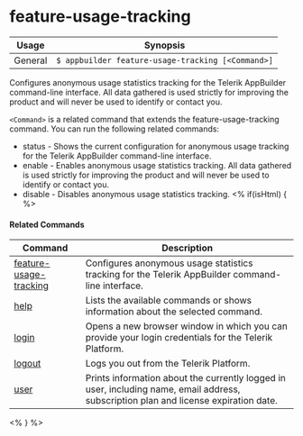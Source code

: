 feature-usage-tracking
==========

Usage | Synopsis
------|-------
General | `$ appbuilder feature-usage-tracking [<Command>]`
Configures anonymous usage statistics tracking for the Telerik AppBuilder command-line interface.
All data gathered is used strictly for improving the product and will never be used to identify or contact you.

`<Command>` is a related command that extends the feature-usage-tracking command. You can run the following related commands:
* status - Shows the current configuration for anonymous usage tracking for the Telerik AppBuilder command-line interface.
* enable - Enables anonymous usage statistics tracking. All data gathered is used strictly for improving the product and will never be used to identify or contact you.
* disable - Disables anonymous usage statistics tracking.
<% if(isHtml) { %> 

#### Related Commands

Command | Description
----------|----------
[feature-usage-tracking](feature-usage-tracking.html) | Configures anonymous usage statistics tracking for the Telerik AppBuilder command-line interface.
[help](help.html) | Lists the available commands or shows information about the selected command.
[login](login.html) | Opens a new browser window in which you can provide your login credentials for the Telerik Platform.
[logout](logout.html) | Logs you out from the Telerik Platform.
[user](user.html) | Prints information about the currently logged in user, including name, email address, subscription plan and license expiration date.
<% } %>